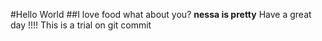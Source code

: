 #Hello World
##I love food what about you?
**nessa is pretty**
Have a great day !!!!
This is a trial on git commit 
